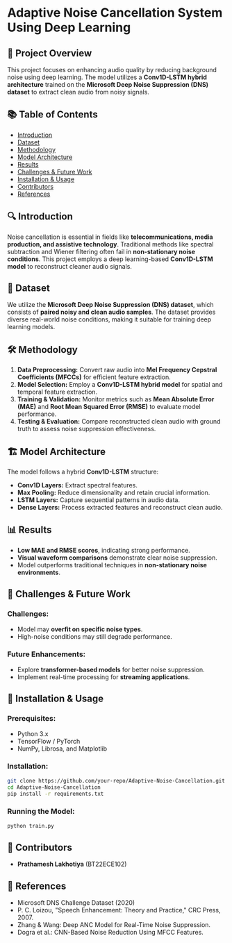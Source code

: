 # Adaptive Noise Cancellation System Using Deep Learning  

## 📌 Project Overview  
This project focuses on enhancing audio quality by reducing background noise using deep learning. The model utilizes a **Conv1D-LSTM hybrid architecture** trained on the **Microsoft Deep Noise Suppression (DNS) dataset** to extract clean audio from noisy signals.  

## 📚 Table of Contents  
- [Introduction](#introduction)  
- [Dataset](#dataset)  
- [Methodology](#methodology)  
- [Model Architecture](#model-architecture)  
- [Results](#results)  
- [Challenges & Future Work](#challenges--future-work)  
- [Installation & Usage](#installation--usage)  
- [Contributors](#contributors)  
- [References](#references)  

## 🔍 Introduction  
Noise cancellation is essential in fields like **telecommunications, media production, and assistive technology**. Traditional methods like spectral subtraction and Wiener filtering often fail in **non-stationary noise conditions**. This project employs a deep learning-based **Conv1D-LSTM model** to reconstruct cleaner audio signals.  

## 📂 Dataset  
We utilize the **Microsoft Deep Noise Suppression (DNS) dataset**, which consists of **paired noisy and clean audio samples**. The dataset provides diverse real-world noise conditions, making it suitable for training deep learning models.  

## 🛠 Methodology  
1. **Data Preprocessing:** Convert raw audio into **Mel Frequency Cepstral Coefficients (MFCCs)** for efficient feature extraction.  
2. **Model Selection:** Employ a **Conv1D-LSTM hybrid model** for spatial and temporal feature extraction.  
3. **Training & Validation:** Monitor metrics such as **Mean Absolute Error (MAE)** and **Root Mean Squared Error (RMSE)** to evaluate model performance.  
4. **Testing & Evaluation:** Compare reconstructed clean audio with ground truth to assess noise suppression effectiveness.  

## 🏗 Model Architecture  
The model follows a hybrid **Conv1D-LSTM** structure:  
- **Conv1D Layers:** Extract spectral features.  
- **Max Pooling:** Reduce dimensionality and retain crucial information.  
- **LSTM Layers:** Capture sequential patterns in audio data.  
- **Dense Layers:** Process extracted features and reconstruct clean audio.  

## 📊 Results  
- **Low MAE and RMSE scores**, indicating strong performance.  
- **Visual waveform comparisons** demonstrate clear noise suppression.  
- Model outperforms traditional techniques in **non-stationary noise environments**.  

## 🚀 Challenges & Future Work  
### Challenges:  
- Model may **overfit on specific noise types**.  
- High-noise conditions may still degrade performance.  

### Future Enhancements:  
- Explore **transformer-based models** for better noise suppression.  
- Implement real-time processing for **streaming applications**.  

## 🔧 Installation & Usage  
### Prerequisites:  
- Python 3.x  
- TensorFlow / PyTorch  
- NumPy, Librosa, and Matplotlib  

### Installation:  
```bash  
git clone https://github.com/your-repo/Adaptive-Noise-Cancellation.git  
cd Adaptive-Noise-Cancellation  
pip install -r requirements.txt  
```  

### Running the Model:  
```bash  
python train.py  
```  

## 👥 Contributors  
- **Prathamesh Lakhotiya** (BT22ECE102)  

## 📖 References  
- Microsoft DNS Challenge Dataset (2020)  
- P. C. Loizou, "Speech Enhancement: Theory and Practice," CRC Press, 2007.  
- Zhang & Wang: Deep ANC Model for Real-Time Noise Suppression.  
- Dogra et al.: CNN-Based Noise Reduction Using MFCC Features.  
